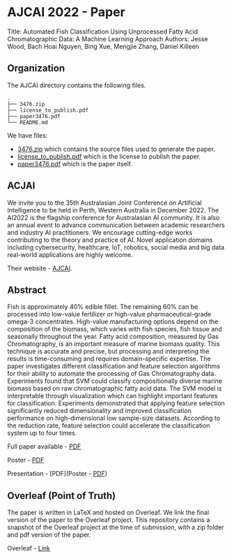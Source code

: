 # AJCAI 2022 - Paper

Title: Automated Fish Classification Using Unprocessed Fatty Acid Chromatographic Data: A Machine Learning Approach
Authors: Jesse Wood, Bach Hoai Nguyen, Bing Xue, Mengjie Zhang, Daniel Killeen

## Organization

The AJCAI directory contains the following files.

```
.
├── 3476.zip
├── license_to_publish.pdf
├── paper3476.pdf
└── README.md
```

We have files:

- [3476.zip](https://github.com/woodRock/fishy-business/blob/main/papers/AJCAI/3476.zip) which contains the source files used to generate the paper.
- [license_to_publish.pdf](https://github.com/woodRock/fishy-business/blob/main/papers/AJCAI/license_to_publish.pdf) which is the license to publish the paper.
- [paper3476.pdf](https://github.com/woodRock/fishy-business/blob/main/papers/AJCAI/paper3476.pdf) which is the paper itself.

## ACJAI

We invite you to the 35th Australasian Joint Conference on Artificial Intelligence to be held in Perth, Western Australia in December 2022.
The AI2022 is the flagship conference for Australasian AI community. It is also an annual event to advance communication between academic researchers and industry AI practitioners. We encourage cutting-edge works contributing to the theory and practice of AI. Novel application domains including cybersecurity, healthcare, IoT, robotics, social media and big data real-world applications are highly welcome.

Their website - [AJCAI](https://ajcai2022.org/).

## Abstract

Fish is approximately 40\% edible fillet.
The remaining 60\% can be processed into low-value fertilizer or high-value pharmaceutical-grade omega-3 concentrates.
High-value manufacturing options depend on the composition of the biomass, which varies with fish species, fish tissue and seasonally throughout the year.
Fatty acid composition, measured by Gas Chromatography, is an important measure of marine biomass quality.
This technique is accurate and precise, but processing and interpreting the results is time-consuming and requires domain-specific expertise.
The paper investigates different classification and feature selection algorithms for their ability to automate the processing of Gas Chromatography data.
Experiments found that SVM could classify compositionally diverse marine biomass based on raw chromatographic fatty acid data.
The SVM model is interpretable through visualization which can highlight important features for classification.
Experiments demonstrated that applying feature selection significantly reduced dimensionality and improved classification performance on high-dimensional low sample-size datasets.
According to the reduction rate, feature selection could accelerate the classification system up to four times.

Full paper available - [PDF](https://github.com/woodRock/fishy-business/blob/main/papers/AJCAI/paper3476.pdf)

Poster - [PDF](https://github.com/woodRock/fishy-business/blob/main/papers/AJCAI_Poster/poster3476.pdf)

Presentation - [PDF](Poster - [PDF](https://github.com/woodRock/fishy-business/blob/main/papers/AJCAI_Presentation/presentation3476.pdf))

## Overleaf (Point of Truth)

The paper is written in LaTeX and hosted on Overleaf. We link the final version of the paper to the Overleaf project. This repository contains a snapshot of the Overleaf project at the time of submission, with a zip folder and pdf version of the paper.

Overleaf - [Link](https://www.overleaf.com/project/62e06496e957954adc9d527f)
